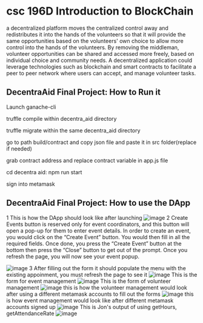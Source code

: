 # csc 196D Introduction to BlockChain

a decentralized platform moves the centralized control away and redistributes it into the hands of the volunteers so that it will provide the same opportunities based on the volunteers' own choice to allow more control into the hands of the volunteers. By removing the middleman, volunteer opportunities can be shared and accessed more freely, based on individual choice and community needs. A decentralized application could leverage technologies such as blockchain and smart contracts to facilitate a peer to peer network where users can accept, and manage volunteer tasks. 

##  DecentraAid Final Project: How to Run it

Launch ganache-cli

truffle compile within decentra_aid directory

truffle migrate within the same decentra_aid directory

go to path build/contract and copy json file and paste it in src folder(replace if needed)

grab contract address and replace contract variable in app.js file

cd decentra aid: npm run start

sign into metamask

##  DecentraAid Final Project: How to use the DApp
 1 This is how the DApp should look like after launching
![image](https://github.com/user-attachments/assets/a4986832-69a8-4bc8-a8eb-ac14baa08812)
 2 Create Events button is reserved only for event coordinators, and this button will open a pop-up for them to enter event details. In order to create an event, you would click on the “Create Event” button. You would then fill in all the required fields. Once done, you press the “Create Event” button at the bottom then press the “Close” button to get out of the prompt. Once you refresh the page, you will now see your event popup.

![image](https://github.com/user-attachments/assets/460ee41e-3374-440f-890b-85970cc8c71e)
 3 After filling out the form it should populate the menu with the existing appoinment, you must refresh the page to see it
![image](https://github.com/user-attachments/assets/c197c127-a6e8-4cdb-bb83-2418c9499498)
This is the form for event management
![image](https://github.com/user-attachments/assets/b9e2e985-3508-43da-a0e8-99d2df6018fe)
This is the form of volunteer management 
![image](https://github.com/user-attachments/assets/e6f5686e-4f14-4229-a66c-cc3605cb2748)
this is how the volunteer management would look after using a different metamask accounts to fill out the forms
![image](https://github.com/user-attachments/assets/5da18b6b-101c-477a-88c2-c20ef4a46039)
this is how event management would look like after different metamask accounts signed up
![image](https://github.com/user-attachments/assets/4a3d54a7-7d59-43bf-be0a-cd94560fda11)
This is Jon's output of using getHours, getAttendanceRate
![image](https://github.com/user-attachments/assets/aad6b48e-1d61-4a5c-8a85-f6036cc15fca)

